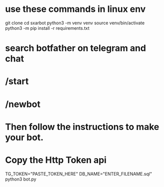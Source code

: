 # use these commands in linux env
git clone 
cd sxarbot
python3 -m venv venv
source venv/bin/activate
python3 -m pip install -r requirements.txt
# search botfather on telegram and chat
# /start 
# /newbot
# Then follow the instructions to make your bot.
# Copy the Http Token api
TG_TOKEN="PASTE_TOKEN_HERE" DB_NAME="ENTER_FILENAME.sql" python3 bot.py